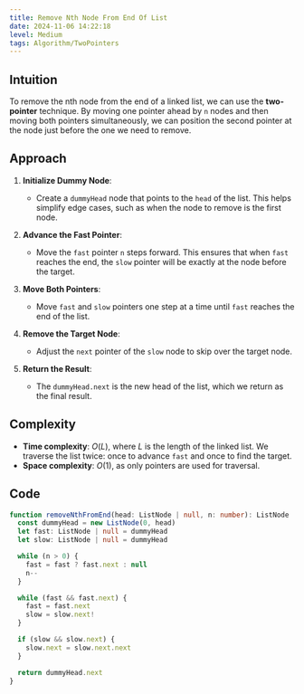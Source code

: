 ```yaml
---
title: Remove Nth Node From End Of List
date: 2024-11-06 14:22:18
level: Medium
tags: Algorithm/TwoPointers
---
```


## Intuition

To remove the nth node from the end of a linked list, we can use the **two-pointer** technique. By moving one pointer ahead by `n` nodes and then moving both pointers simultaneously, we can position the second pointer at the node just before the one we need to remove.

## Approach

1. **Initialize Dummy Node**:
   - Create a `dummyHead` node that points to the `head` of the list. This helps simplify edge cases, such as when the node to remove is the first node.

2. **Advance the Fast Pointer**:
   - Move the `fast` pointer `n` steps forward. This ensures that when `fast` reaches the end, the `slow` pointer will be exactly at the node before the target.

3. **Move Both Pointers**:
   - Move `fast` and `slow` pointers one step at a time until `fast` reaches the end of the list.

4. **Remove the Target Node**:
   - Adjust the `next` pointer of the `slow` node to skip over the target node.

5. **Return the Result**:
   - The `dummyHead.next` is the new head of the list, which we return as the final result.

## Complexity

- **Time complexity**: $O(L)$, where $L$ is the length of the linked list. We traverse the list twice: once to advance `fast` and once to find the target.
- **Space complexity**: $O(1)$, as only pointers are used for traversal.

## Code

```ts
function removeNthFromEnd(head: ListNode | null, n: number): ListNode | null {
  const dummyHead = new ListNode(0, head)
  let fast: ListNode | null = dummyHead
  let slow: ListNode | null = dummyHead

  while (n > 0) {
    fast = fast ? fast.next : null
    n--
  }

  while (fast && fast.next) {
    fast = fast.next
    slow = slow.next!
  }

  if (slow && slow.next) {
    slow.next = slow.next.next
  }

  return dummyHead.next
}
```
